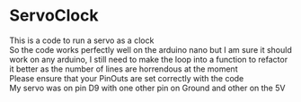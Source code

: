 # ServoClock
This is a code to run a servo as a clock <br>
So the code works perfectly well on the arduino nano but I am sure it should work on any arduino, I still need to make the loop into a function to refactor it better as the number of lines are horrendous at the moment<br>
Please ensure that your PinOuts are set correctly with the code<br>
My servo was on pin D9 with one other pin on Ground and other on the 5V<br>

